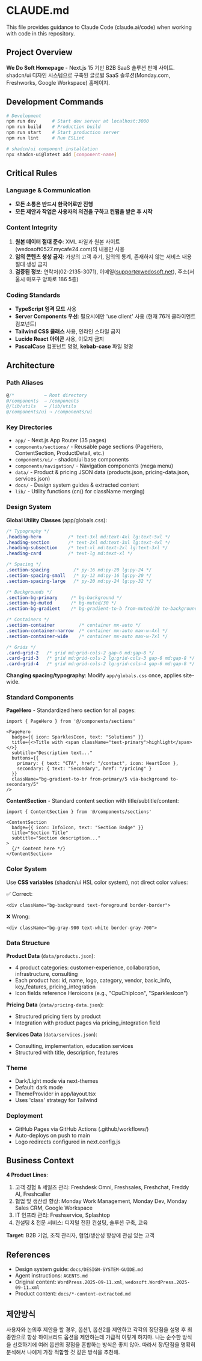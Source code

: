 # CLAUDE.md

This file provides guidance to Claude Code (claude.ai/code) when working with code in this repository.

## Project Overview

**We Do Soft Homepage** - Next.js 15 기반 B2B SaaS 솔루션 판매 사이트. shadcn/ui 디자인 시스템으로 구축된 글로벌 SaaS 솔루션(Monday.com, Freshworks, Google Workspace) 홈페이지.

## Development Commands

```bash
# Development
npm run dev      # Start dev server at localhost:3000
npm run build    # Production build
npm run start    # Start production server
npm run lint     # Run ESLint

# shadcn/ui component installation
npx shadcn-ui@latest add [component-name]
```

## Critical Rules

### Language & Communication
- **모든 소통은 반드시 한국어로만 진행**
- **모든 제안과 작업은 사용자의 의견을 구하고 컨펌을 받은 후 시작**

### Content Integrity
1. **원본 데이터 절대 준수**: XML 파일과 원본 사이트(wedosoft0527.mycafe24.com)의 내용만 사용
2. **임의 콘텐츠 생성 금지**: 가상의 고객 후기, 임의의 통계, 존재하지 않는 서비스 내용 절대 생성 금지
3. **검증된 정보**: 연락처(02-2135-3071), 이메일(support@wedosoft.net), 주소(서울시 마포구 양화로 186 5층)

### Coding Standards
- **TypeScript 엄격 모드** 사용
- **Server Components 우선**: 필요시에만 'use client' 사용 (현재 76개 클라이언트 컴포넌트)
- **Tailwind CSS 클래스** 사용, 인라인 스타일 금지
- **Lucide React 아이콘** 사용, 이모지 금지
- **PascalCase** 컴포넌트 명명, **kebab-case** 파일 명명

## Architecture

### Path Aliases
```typescript
@/*           → Root directory
@/components  → /components
@/lib/utils   → /lib/utils
@/components/ui → /components/ui
```

### Key Directories
- `app/` - Next.js App Router (35 pages)
- `components/sections/` - Reusable page sections (PageHero, ContentSection, ProductDetail, etc.)
- `components/ui/` - shadcn/ui base components
- `components/navigation/` - Navigation components (mega menu)
- `data/` - Product & pricing JSON data (products.json, pricing-data.json, services.json)
- `docs/` - Design system guides & extracted content
- `lib/` - Utility functions (cn() for className merging)

### Design System

**Global Utility Classes** (app/globals.css):
```css
/* Typography */
.heading-hero          /* text-3xl md:text-4xl lg:text-5xl */
.heading-section       /* text-2xl md:text-3xl lg:text-4xl */
.heading-subsection    /* text-xl md:text-2xl lg:text-3xl */
.heading-card          /* text-lg md:text-xl */

/* Spacing */
.section-spacing         /* py-16 md:py-20 lg:py-24 */
.section-spacing-small   /* py-12 md:py-16 lg:py-20 */
.section-spacing-large   /* py-20 md:py-24 lg:py-32 */

/* Backgrounds */
.section-bg-primary     /* bg-background */
.section-bg-muted       /* bg-muted/30 */
.section-bg-gradient    /* bg-gradient-to-b from-muted/30 to-background */

/* Containers */
.section-container         /* container mx-auto */
.section-container-narrow  /* container mx-auto max-w-4xl */
.section-container-wide    /* container mx-auto max-w-7xl */

/* Grids */
.card-grid-2   /* grid md:grid-cols-2 gap-6 md:gap-8 */
.card-grid-3   /* grid md:grid-cols-2 lg:grid-cols-3 gap-6 md:gap-8 */
.card-grid-4   /* grid md:grid-cols-2 lg:grid-cols-4 gap-6 md:gap-8 */
```

**Changing spacing/typography**: Modify `app/globals.css` once, applies site-wide.

### Standard Components

**PageHero** - Standardized hero section for all pages:
```tsx
import { PageHero } from '@/components/sections'

<PageHero
  badge={{ icon: SparklesIcon, text: "Solutions" }}
  title={<>Title with <span className="text-primary">highlight</span></>}
  subtitle="Description text..."
  buttons={{
    primary: { text: "CTA", href: "/contact", icon: HeartIcon },
    secondary: { text: "Secondary", href: "/pricing" }
  }}
  className="bg-gradient-to-br from-primary/5 via-background to-secondary/5"
/>
```

**ContentSection** - Standard content section with title/subtitle/content:
```tsx
import { ContentSection } from '@/components/sections'

<ContentSection
  badge={{ icon: InfoIcon, text: "Section Badge" }}
  title="Section Title"
  subtitle="Section description..."
>
  {/* Content here */}
</ContentSection>
```

### Color System
Use **CSS variables** (shadcn/ui HSL color system), not direct color values:

✅ Correct:
```tsx
<div className="bg-background text-foreground border-border">
```

❌ Wrong:
```tsx
<div className="bg-gray-900 text-white border-gray-700">
```

### Data Structure

**Product Data** (`data/products.json`):
- 4 product categories: customer-experience, collaboration, infrastructure, consulting
- Each product has: id, name, logo, category, vendor, basic_info, key_features, pricing_integration
- Icon fields reference Heroicons (e.g., "CpuChipIcon", "SparklesIcon")

**Pricing Data** (`data/pricing-data.json`):
- Structured pricing tiers by product
- Integration with product pages via pricing_integration field

**Services Data** (`data/services.json`):
- Consulting, implementation, education services
- Structured with title, description, features

### Theme
- Dark/Light mode via next-themes
- Default: dark mode
- ThemeProvider in app/layout.tsx
- Uses 'class' strategy for Tailwind

### Deployment
- GitHub Pages via GitHub Actions (.github/workflows/)
- Auto-deploys on push to main
- Logo redirects configured in next.config.js

## Business Context

**4 Product Lines**:
1. 고객 경험 & 세일즈 관리: Freshdesk Omni, Freshsales, Freshchat, Freddy AI, Freshcaller
2. 협업 및 생산성 향상: Monday Work Management, Monday Dev, Monday Sales CRM, Google Workspace
3. IT 인프라 관리: Freshservice, Splashtop
4. 컨설팅 & 전문 서비스: 디지털 전환 컨설팅, 솔루션 구축, 교육

**Target**: B2B 기업, 조직 관리자, 협업/생산성 향상에 관심 있는 고객

## References

- Design system guide: `docs/DESIGN-SYSTEM-GUIDE.md`
- Agent instructions: `AGENTS.md`
- Original content: `WordPress.2025-09-11.xml`, `wedosoft.WordPress.2025-09-11.xml`
- Product content: `docs/*-content-extracted.md`

## 제안방식
사용자와 논의후 제안을 할 경우, 옵션1, 옵션2를 제안하고 각각의 장단점을 설명 후 최종안으로 항상 하이브리드 옵션을 제안하는데 가급적 이렇게 하지마. 나는 순수한 방식을 선호하기에 여러 옵션의 장점을 혼합하는 방식은 좋지 않아. 따라서 장/단점을 명확히 분석해서 나에게 가장 적합할 것 같은 방식을 추천해. 